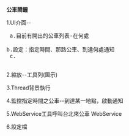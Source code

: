 <b> 公車鬧鐘 </b>

1.UI介面--<br><pre>
	a.目前有開出的公車列表-在何處<br>
	b.設定：指定時間、那路公車、到達何處通知<br>
	c.<br>
</pre>
2.縮放--工具列(圖示)

3.Thread背景執行

4.監控指定時間之公車--到達某一地點，啟動通知

5.WebService工具呼叫台北來公車 WebService

6.設定檔

<!-- HTML里没有Tab的代表字符，不过你可以用<pre></pre>把你想定的内容包起来。它会保留你内容里面的Tab -->
